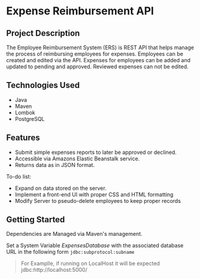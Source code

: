 # Expense Reimbursement API

## Project Description

The Employee Reimbursement System (ERS) is REST API that helps manage the process of reimbursing employees for expenses. Employees can be created and edited via the API. Expenses for employees can be added and updated to pending and approved. Reviewed expenses can not be edited.

## Technologies Used
* Java
* Maven
* Lombok
* PostgreSQL

## Features
* Submit simple expenses reports to later be approved or declined.
* Accessible via Amazons Elastic Beanstalk service.
* Returns data as in JSON format.

To-do list:
* Expand on data stored on the server.
* Implement a front-end UI with proper CSS and HTML formatting
* Modify Server to pseudo-delete employees to keep proper records

## Getting Started
   
 Dependencies are Managed via Maven's management.
 
 Set a System Variable _ExpensesDatabase_ with the associated database URL in the following form `jdbc:subprotocol:subname`
 
> For Examplle, if running on LocalHost it will be expected jdbc:http://localhost:5000/
